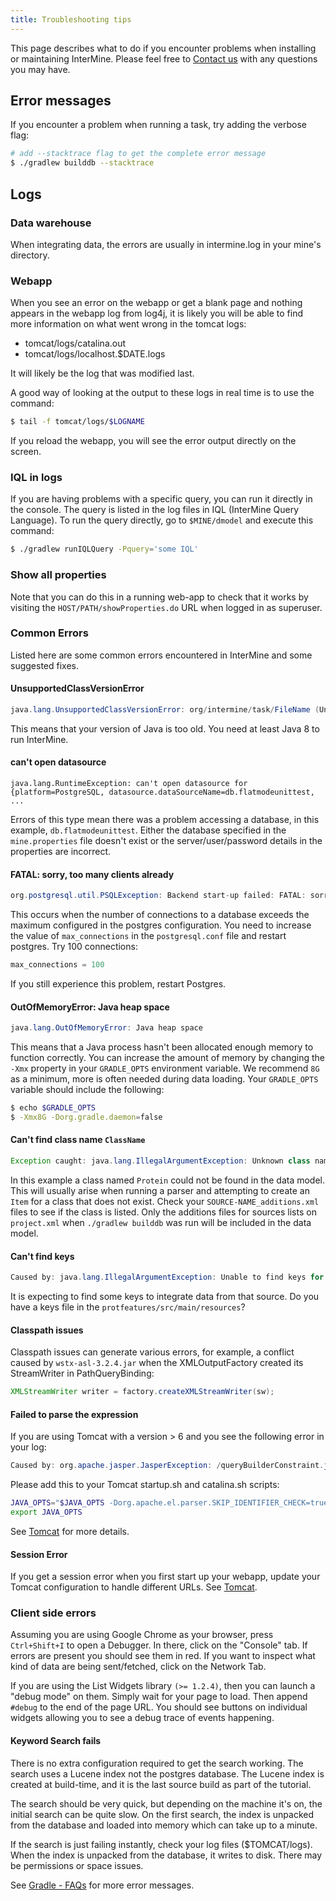 ```yaml
---
title: Troubleshooting tips
---
```


This page describes what to do if you encounter problems when installing or maintaining InterMine. Please feel free to [Contact us](../about/contact-us.md) with any questions you may have.

## Error messages

If you encounter a problem when running a task, try adding the verbose flag:

```bash
# add --stacktrace flag to get the complete error message
$ ./gradlew builddb --stacktrace
```

## Logs

### Data warehouse

When integrating data, the errors are usually in intermine.log in your mine's directory.

### Webapp

When you see an error on the webapp or get a blank page and nothing appears in the webapp log from log4j, it is likely you will be able to find more information on what went wrong in the tomcat logs:

* tomcat/logs/catalina.out
* tomcat/logs/localhost.$DATE.logs

It will likely be the log that was modified last.

A good way of looking at the output to these logs in real time is to use the command:

```bash
$ tail -f tomcat/logs/$LOGNAME
```

If you reload the webapp, you will see the error output directly on the screen.

### IQL in logs

If you are having problems with a specific query, you can run it directly in the console. The query is listed in the log files in IQL \(InterMine Query Language\). To run the query directly, go to `$MINE/dmodel` and execute this command:

```bash
$ ./gradlew runIQLQuery -Pquery='some IQL'
```

### Show all properties

Note that you can do this in a running web-app to check that it works by visiting the `HOST/PATH/showProperties.do` URL when logged in as superuser.

### Common Errors

Listed here are some common errors encountered in InterMine and some suggested fixes.

#### UnsupportedClassVersionError

```java
java.lang.UnsupportedClassVersionError: org/intermine/task/FileName (Unsupported major.minor version 49.0)
```

This means that your version of Java is too old. You need at least Java 8 to run InterMine.

#### can't open datasource

```text
java.lang.RuntimeException: can't open datasource for {platform=PostgreSQL, datasource.dataSourceName=db.flatmodeunittest, ...
```

Errors of this type mean there was a problem accessing a database, in this example, `db.flatmodeunittest`. Either the database specified in the `mine.properties` file doesn't exist or the server/user/password details in the properties are incorrect.

#### FATAL: sorry, too many clients already

```java
org.postgresql.util.PSQLException: Backend start-up failed: FATAL: sorry, too many clients already - for database: db.bio-fulldata-test
```

This occurs when the number of connections to a database exceeds the maximum configured in the postgres configuration. You need to increase the value of `max_connections` in the `postgresql.conf` file and restart postgres. Try 100 connections:

```java
max_connections = 100
```

If you still experience this problem, restart Postgres.

#### OutOfMemoryError: Java heap space

```java
java.lang.OutOfMemoryError: Java heap space
```

This means that a Java process hasn't been allocated enough memory to function correctly. You can increase the amount of memory by changing the `-Xmx` property in your `GRADLE_OPTS` environment variable. We recommend `8G` as a minimum, more is often needed during data loading. Your `GRADLE_OPTS` variable should include the following:

```bash
$ echo $GRADLE_OPTS
$ -Xmx8G -Dorg.gradle.daemon=false
```

#### Can't find class name `ClassName`

```java
Exception caught: java.lang.IllegalArgumentException: Unknown class name Protein in package org.intermine.model.bio
```

In this example a class named `Protein` could not be found in the data model. This will usually arise when running a parser and attempting to create an `Item` for a class that does not exist. Check your `SOURCE-NAME_additions.xml` files to see if the class is listed. Only the additions files for sources lists on `project.xml` when `./gradlew builddb` was run will be included in the data model.

#### Can't find keys

```java
Caused by: java.lang.IllegalArgumentException: Unable to find keys for source protfeatures_source in file protfeatures_source_keys.properties
```

It is expecting to find some keys to integrate data from that source. Do you have a keys file in the `protfeatures/src/main/resources`?

#### Classpath issues

Classpath issues can generate various errors, for example, a conflict caused by `wstx-asl-3.2.4.jar` when the XMLOutputFactory created its StreamWriter in PathQueryBinding:

```java
XMLStreamWriter writer = factory.createXMLStreamWriter(sw);
```

#### Failed to parse the expression

If you are using Tomcat with a version > 6 and you see the following error in your log:

```java
Caused by: org.apache.jasper.JasperException: /queryBuilderConstraint.jsp (line: 90, column: 14) "${dec.boolean}" contains invalid expression(s): javax.el.ELException: Failed to parse the expression [${dec.boolean}]
```

Please add this to your Tomcat startup.sh and catalina.sh scripts:

```bash
JAVA_OPTS="$JAVA_OPTS -Dorg.apache.el.parser.SKIP_IDENTIFIER_CHECK=true"
export JAVA_OPTS
```

See [Tomcat](../system-requirements/software/tomcat.md) for more details.

#### Session Error

If you get a session error when you first start up your webapp, update your Tomcat configuration to handle different URLs. See [Tomcat](../system-requirements/software/tomcat.md).

### Client side errors

Assuming you are using Google Chrome as your browser, press `Ctrl+Shift+I` to open a Debugger. In there, click on the "Console" tab. If errors are present you should see them in red. If you want to inspect what kind of data are being sent/fetched, click on the Network Tab.

If you are using the List Widgets library `(>= 1.2.4)`, then you can launch a "debug mode" on them. Simply wait for your page to load. Then append `#debug` to the end of the page URL. You should see buttons on individual widgets allowing you to see a debug trace of events happening.

#### Keyword Search fails

There is no extra configuration required to get the search working. The search uses a Lucene index not the postgres database. The Lucene index is created at build-time, and it is the last source build as part of the tutorial.

The search should be very quick, but depending on the machine it's on, the initial search can be quite slow. On the first search, the index is unpacked from the database and loaded into memory which can take up to a minute.

If the search is just failing instantly, check your log files \($TOMCAT/logs\). When the index is unpacked from the database, it writes to disk. There may be permissions or space issues.

See [Gradle - FAQs](../system-requirements/software/gradle/faqs.md) for more error messages.
